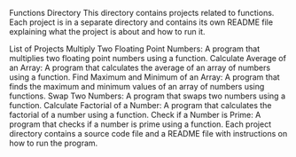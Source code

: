 Functions Directory
This directory contains projects related to functions. Each project is in a separate directory and contains its own README file explaining what the project is about and how to run it.

List of Projects
Multiply Two Floating Point Numbers: A program that multiplies two floating point numbers using a function.
Calculate Average of an Array: A program that calculates the average of an array of numbers using a function.
Find Maximum and Minimum of an Array: A program that finds the maximum and minimum values of an array of numbers using functions.
Swap Two Numbers: A program that swaps two numbers using a function.
Calculate Factorial of a Number: A program that calculates the factorial of a number using a function.
Check if a Number is Prime: A program that checks if a number is prime using a function.
Each project directory contains a source code file and a README file with instructions on how to run the program.





